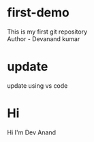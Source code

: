 # first-demo
This is my first git repository
<br/>
Author - Devanand kumar

# update 
  update using vs code
# Hi 
 Hi  I'm Dev Anand 